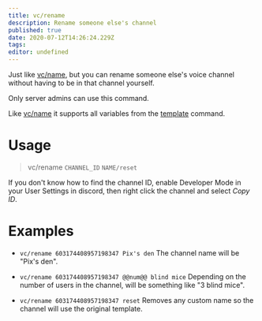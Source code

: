 ```yaml
---
title: vc/rename
description: Rename someone else's channel
published: true
date: 2020-07-12T14:26:24.229Z
tags:
editor: undefined
---
```


Just like [vc/name](/commands/name), but you can rename someone else's voice channel without having to be in that channel yourself.

Only server admins can use this command.

Like [vc/name](/commands/name) it supports all variables from the [template](/commands/template) command.

# Usage

> vc/rename `CHANNEL_ID` `NAME/reset`

If you don't know how to find the channel ID, enable Developer Mode in your User Settings in discord, then right click the channel and select *Copy ID*.

# Examples

* `vc/rename 603174408957198347 Pix's den`
The channel name will be "Pix's den".

* `vc/rename 603174408957198347 @@num@@ blind mice`
Depending on the number of users in the channel, will be something like "3 blind mice".

* `vc/rename 603174408957198347 reset`
Removes any custom name so the channel will use the original template.
